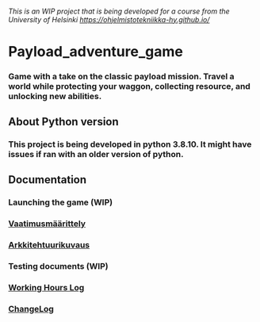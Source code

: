 ###### This is an WIP project that is being developed for a course from the University of Helsinki https://ohjelmistotekniikka-hy.github.io/
# Payload_adventure_game
### Game with a take on the classic payload mission. Travel a world while protecting your waggon, collecting resource, and unlocking new abilities.
## About Python version
### This project is being developed in python 3.8.10. It might have issues if ran with an older version of python.
## Documentation
### Launching the game (WIP)
### [Vaatimusmäärittely](https://github.com/VehvilainenPooki/OTProjekti/blob/main/Payload_adventure_game.md)
### [Arkkitehtuurikuvaus](https://github.com/VehvilainenPooki/OTProjekti/blob/main/Payload_adventure_game/Documentation/Arkkitehtuurikuvaus.md)
### Testing documents (WIP)
### [Working Hours Log](https://github.com/VehvilainenPooki/OTProjekti/blob/main/Payload_adventure_game/Documentation/WorkingHoursLog.txt)
### [ChangeLog](https://github.com/VehvilainenPooki/OTProjekti/blob/main/Payload_adventure_game/Documentation/ChangeLog.md)
